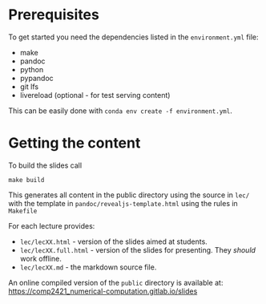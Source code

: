 # Prerequisites

To get started you need the dependencies listed in the `environment.yml` file:

- make
- pandoc
- python
- pypandoc
- git lfs
- livereload (optional - for test serving content)

This can be easily done with `conda env create -f environment.yml`.

# Getting the content

To build the slides call
```
make build
```

This generates all content in the public directory using the source in `lec/` with the template in `pandoc/revealjs-template.html` using the rules in `Makefile`

For each lecture provides:

- `lec/lecXX.html` - version of the slides aimed at students.
- `lec/lecXX.full.html` - version of the slides for presenting. They *should* work offline.
- `lec/lecXX.md` - the markdown source file.

An online compiled version of the `public` directory is available at:
https://comp2421_numerical-computation.gitlab.io/slides
